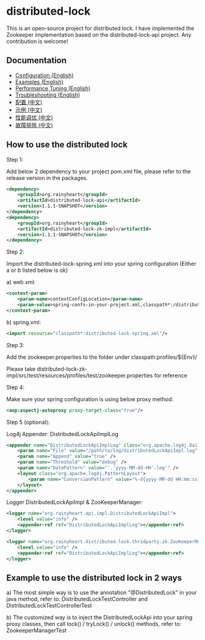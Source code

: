# distributed-lock

This is an open-source project for distributed lock. I have implemented the Zookeeper implementation based on the distributed-lock-api project. Any contribution is welcome!

## Documentation

- [Configuration (English)](docs/en/configuration-en.md)
- [Examples (English)](docs/en/examples-en.md)
- [Performance Tuning (English)](docs/en/performance-tuning-en.md)
- [Troubleshooting (English)](docs/en/troubleshooting-en.md)
- [配置 (中文)](docs/zh/configuration-zh.md)
- [示例 (中文)](docs/zh/examples-zh.md)
- [性能调优 (中文)](docs/zh/performance-tuning-zh.md)
- [故障排除 (中文)](docs/zh/troubleshooting-zh.md)

## How to use the distributed lock

Step 1:

Add below 2 dependency to your project pom.xml file, please refer to the release version in the packages.

``` xml
<dependency>
    <groupId>org.rainyheart</groupId>
    <artifactId>distributed-lock-api</artifactId>
    <version>1.1.1-SNAPSHOT</version>
</dependency>
<dependency>
    <groupId>org.rainyheart</groupId>
    <artifactId>distributed-lock-zk-impl</artifactId>
    <version>1.1.1-SNAPSHOT</version>
</dependency>
```

Step 2:

Import the distributed-lock-spring.xml into your spring configuration (Either a or b listed below is ok)

a) web.xml:

```xml
<context-param>
    <param-name>contextConfigLocation</param-name>
    <param-value>spring-confs-in-your-project.xml,classpath*:/distributed-lock-spring.xml</param-value>
</context-param>
```

b) spring.xml:

```xml
<import resource="classpath*:distributed-lock-spring.xml"/>
```

Step 3:

Add the zookeeper.properties to the folder under classpath:profiles/${Env}/

Please take distributed-lock-zk-impl/src/test/resources/profiles/test/zookeeper.properties for reference

Step 4:

Make sure your spring configuration is using below proxy method:

```xml
<aop:aspectj-autoproxy proxy-target-class="true"/>
```

Step 5 (optional):

Log4j Appender: DistributedLockApiImplLog

```xml
<appender name="DistributedLockApiImplLog" class="org.apache.log4j.DailyRollingFileAppender">
    <param name="File" value="/path/to/log/distributedLockApiImpl.log" />
    <param name="Append" value="true" />
    <param name="Threshold" value="debug" />
    <param name="DatePattern" value="'.'yyyy-MM-dd-HH'.log'" />
    <layout class="org.apache.log4j.PatternLayout">
        <param name="ConversionPattern" value="%-d{yyyy-MM-dd HH:mm:ss} [%t] [%c]-[%p] - %m%n" />
    </layout>
</appender>
```

Logger DistributedLockApiImpl & ZooKeeperManager:

```xml
<logger name="org.rainyheart.api.impl.DistributedLockApiImpl">
    <level value="info" />
    <appender-ref ref="DistributedLockApiImplLog"></appender-ref>
</logger>

<logger name="org.rainyheart.distributed.lock.thridparty.zk.ZooKeeperManager">
    <level value="info" />
    <appender-ref ref="DistributedLockApiImplLog"></appender-ref>
</logger>
```

## Example to use the distributed lock in 2 ways

a) The most simple way is to use the annotation "@DistributedLock" in your java method, refer to: DistributedLockTestController and DistributedLockTestControllerTest

b) The customized way is to inject the DistributedLockApi into your spring proxy classes, then call lock() / tryLock() / unlock() methods, refer to: ZookeeperManagerTest
